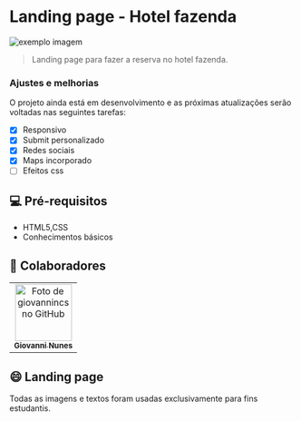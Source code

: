 # Landing page - Hotel fazenda



<img src="https://scontent.fgnm3-1.fna.fbcdn.net/v/t1.6435-9/248346429_4552618534804394_5793361760566426008_n.jpg?_nc_cat=105&ccb=1-5&_nc_sid=730e14&_nc_eui2=AeFWzQPHGjR5oAEZQx4br3tn_Z7WQRpYemv9ntZBGlh6a2zwqX49lD0XH00FkfxZeafajTVjJbadXqj250DXwEId&_nc_ohc=S4cw9jpUgrEAX8Mt6yv&_nc_ht=scontent.fgnm3-1.fna&oh=0f87f09fff3959385467dc461cc33c91&oe=61A3AE3C" alt="exemplo imagem">

> Landing page para fazer a reserva no hotel fazenda.

### Ajustes e melhorias

O projeto ainda está em desenvolvimento e as próximas atualizações serão voltadas nas seguintes tarefas:

- [x] Responsivo
- [x] Submit personalizado
- [x] Redes sociais 
- [x] Maps incorporado
- [ ] Efeitos css

## 💻 Pré-requisitos


* HTML5,CSS
* Conhecimentos básicos





## 🤝 Colaboradores

<table>
  <tr>
    <td align="center">
      <a href="#">
        <img src="https://avatars.githubusercontent.com/u/90165767?s=96&v=4" width="100px;" alt="Foto de giovannincs no GitHub"/><br>
        <sub>
          <b>Giovanni Nunes</b>
        </sub>
      </a>
    </td>
    
</table>


## 😄 Landing page<br>
Todas as imagens e textos foram usadas exclusivamente para fins estudantis.


